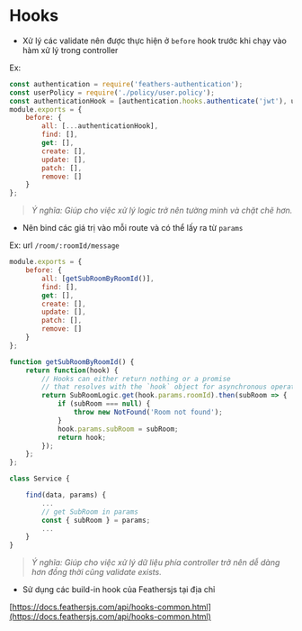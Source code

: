# Hooks

- Xử lý các validate nên được thực hiện ở `before` hook trước khi chạy vào hàm xử lý trong controller

Ex:
```js
const authentication = require('feathers-authentication');
const userPolicy = require('./policy/user.policy');
const authenticationHook = [authentication.hooks.authenticate('jwt'), userPolicy];
module.exports = {
    before: {
        all: [...authenticationHook],
        find: [],
        get: [],
        create: [],
        update: [],
        patch: [],
        remove: []
    }
};
```
>*Ý nghĩa: Giúp cho việc xử lý logic trở nên tường minh và chặt chẽ hơn.*

- Nên bind các giá trị vào mỗi route và có thể lấy ra từ `params`

Ex: url `/room/:roomId/message`

```js
module.exports = {
    before: {
        all: [getSubRoomByRoomId()],
        find: [],
        get: [],
        create: [],
        update: [],
        patch: [],
        remove: []
    }
};

function getSubRoomByRoomId() {
    return function(hook) {
        // Hooks can either return nothing or a promise
        // that resolves with the `hook` object for asynchronous operations
        return SubRoomLogic.get(hook.params.roomId).then(subRoom => {
            if (subRoom === null) {
                throw new NotFound('Room not found');
            }
            hook.params.subRoom = subRoom;
            return hook;
        });
    };
};
```

```js
class Service {

    find(data, params) {
        ...
        // get SubRoom in params
        const { subRoom } = params;
        ...
    }
}
```
>*Ý nghĩa: Giúp cho việc xử lý dữ liệu phía controller trở nên dễ dàng hơn đồng thời cũng validate exists.*

- Sử dụng các build-in hook của Feathersjs tại địa chỉ

[https://docs.feathersjs.com/api/hooks-common.html](https://docs.feathersjs.com/api/hooks-common.html)
